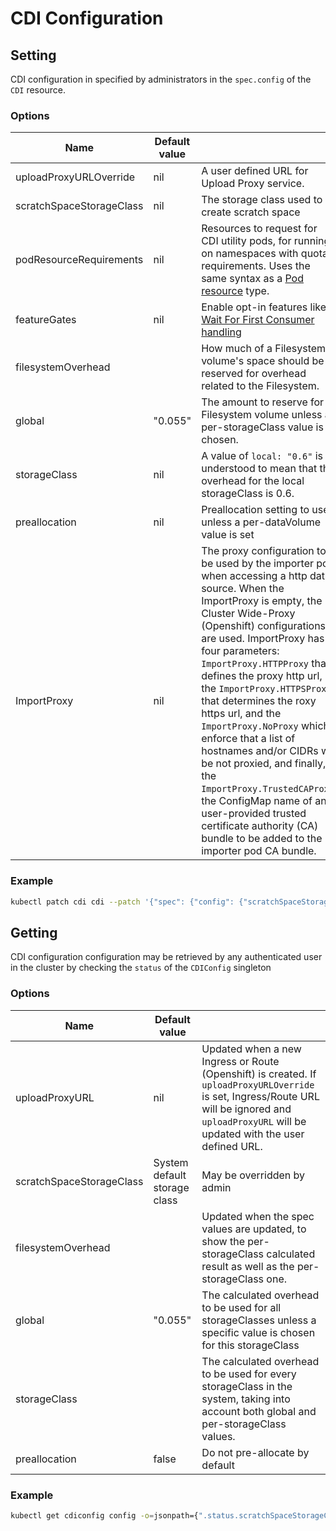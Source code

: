 # CDI Configuration

## Setting

CDI configuration in specified by administrators in the `spec.config` of the `CDI` resource.

### Options

| Name                     | Default value |                                                                                                                                                                                                                              |
| ------------------------ | ------------- | ---------------------------------------------------------------------------------------------------------------------------------------------------------------------------------------------------------------------------- |
| uploadProxyURLOverride   | nil           | A user defined URL for Upload Proxy service.                                                                                                                                                                                 |
| scratchSpaceStorageClass | nil           | The storage class used to create scratch space                                                                                                                                                                               |
| podResourceRequirements  | nil           | Resources to request for CDI utility pods, for running on namespaces with quota requirements. Uses the same syntax as a [Pod resource](https://kubernetes.io/docs/concepts/configuration/manage-resources-containers/) type. |
| featureGates             | nil           | Enable opt-in features like [Wait For First Consumer handling](waitforfirstconsumer-storage-handling.md)                                                                                                                     |
| filesystemOverhead       |               | How much of a Filesystem volume's space should be reserved for overhead related to the Filesystem.                                                                                                                           |
| global                   | "0.055"       | The amount to reserve for a Filesystem volume unless a per-storageClass value is chosen.                                                                                                                                     |
| storageClass             | nil           | A value of `local: "0.6"` is understood to mean that the overhead for the local storageClass is 0.6.                                                                                                                         |
| preallocation            | nil           | Preallocation setting to use unless a per-dataVolume value is set                                                                                                                                                            |
| ImportProxy              | nil           | The proxy configuration to be used by the importer pod when accessing a http data source. When the ImportProxy is empty, the Cluster Wide-Proxy (Openshift) configurations are used. ImportProxy has four parameters: `ImportProxy.HTTPProxy` that defines the proxy http url, the `ImportProxy.HTTPSProxy` that determines the roxy https url, and the `ImportProxy.NoProxy` which enforce that a list of hostnames and/or CIDRs will be not proxied, and finally, the `ImportProxy.TrustedCAProxy`, the ConfigMap name of an user-provided trusted certificate authority (CA) bundle to be added to the importer pod CA bundle. |
### Example

```bash
kubectl patch cdi cdi --patch '{"spec": {"config": {"scratchSpaceStorageClass": "local"}}}' --type merge
```

## Getting

CDI configuration configuration may be retrieved by any authenticated user in the cluster by checking the `status` of the `CDIConfig` singleton

### Options

| Name                     | Default value                |                                                                                                                                                                                                   |
| ------------------------ | ---------------------------- | ------------------------------------------------------------------------------------------------------------------------------------------------------------------------------------------------- |
| uploadProxyURL           | nil                          | Updated when a new Ingress or Route (Openshift) is created. If `uploadProxyURLOverride` is set, Ingress/Route URL will be ignored and `uploadProxyURL` will be updated with the user defined URL. |
| scratchSpaceStorageClass | System default storage class | May be overridden by admin                                                                                                                                                                        |
| filesystemOverhead       |                              | Updated when the spec values are updated, to show the per-storageClass calculated result as well as the per-storageClass one.                                                                     |
| global                   | "0.055"                      | The calculated overhead to be used for all storageClasses unless a specific value is chosen for this storageClass                                                                                 |
| storageClass             |                              | The calculated overhead to be used for every storageClass in the system, taking into account both global and per-storageClass values.                                                             |
| preallocation            | false                        | Do not pre-allocate by default                                                                                                                                                                    |

### Example

```bash
kubectl get cdiconfig config -o=jsonpath={".status.scratchSpaceStorageClass"}
```
